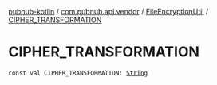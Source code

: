 [pubnub-kotlin](../../index.md) / [com.pubnub.api.vendor](../index.md) / [FileEncryptionUtil](index.md) / [CIPHER_TRANSFORMATION](./-c-i-p-h-e-r_-t-r-a-n-s-f-o-r-m-a-t-i-o-n.md)

# CIPHER_TRANSFORMATION

`const val CIPHER_TRANSFORMATION: `[`String`](https://kotlinlang.org/api/latest/jvm/stdlib/kotlin/-string/index.html)